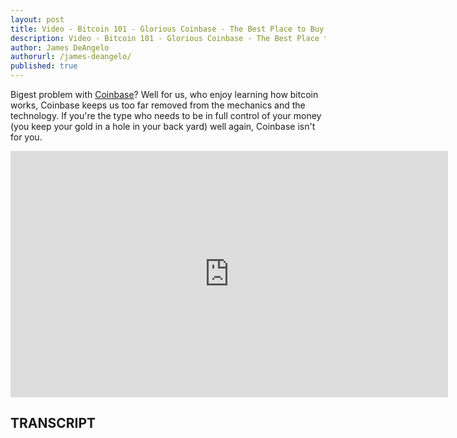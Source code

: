 ```yaml
---
layout: post
title: Video - Bitcoin 101 - Glorious Coinbase - The Best Place to Buy Your First Bitcoins
description: Video - Bitcoin 101 - Glorious Coinbase - The Best Place to Buy Your First Bitcoins
author: James DeAngelo
authorurl: /james-deangelo/
published: true
---
```


<p>Bigest problem with <a href="/coinbase-announced-passing-on-on-chain-fees-to-customers/">Coinbase</a>? Well for us, who enjoy learning how bitcoin works, Coinbase keeps us too far removed from the mechanics and the technology. If you're the type who needs to be in full control of your money (you keep your gold in a hole in your back yard) well again, Coinbase isn't for you.</p>

<center><iframe width="700" height="394" src="https://www.youtube.com/embed/OOoffwOJbY8?list=PLzctEq7iZD-7-DgJM604zsndMapn9ff6q" frameborder="0" allowfullscreen></iframe></center>

<h2>TRANSCRIPT</h2>
